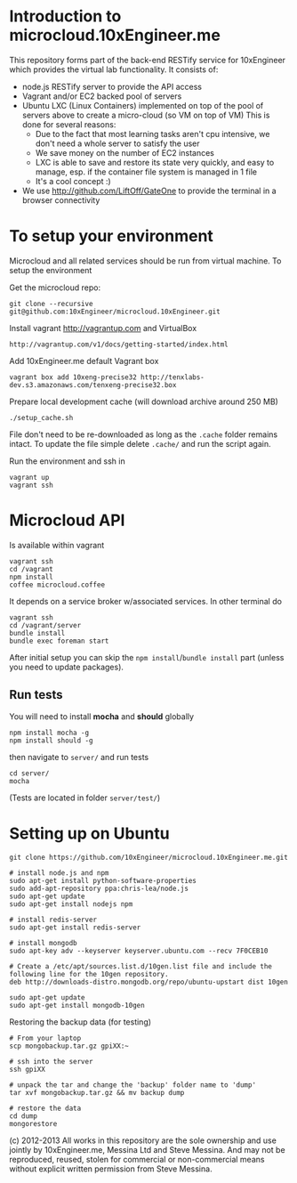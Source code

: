 Introduction to microcloud.10xEngineer.me
=========================================

This repository forms part of the back-end RESTify service for 10xEngineer which provides the virtual lab functionality.
It consists of:
- node.js RESTify server to provide the API access
- Vagrant and/or EC2 backed pool of servers
- Ubuntu LXC (Linux Containers) implemented on top of the pool of servers above to create a micro-cloud (so VM on top of VM)
    This is done for several reasons:
    - Due to the fact that most learning tasks aren't cpu intensive, we don't need a whole server to satisfy the user
    - We save money on the number of EC2 instances
    - LXC is able to save and restore its state very quickly, and easy to manage, esp. if the container file system is managed in 1 file
    - It's a cool concept :)
- We use http://github.com/LiftOff/GateOne to provide the terminal in a browser connectivity

To setup your environment
=========================

Microcloud and all related services should be run from virtual machine. To setup the environment

Get the microcloud repo:

    git clone --recursive git@github.com:10xEngineer/microcloud.10xEngineer.git

Install vagrant http://vagrantup.com and VirtualBox 
    
    http://vagrantup.com/v1/docs/getting-started/index.html

Add 10xEngineer.me default Vagrant box

    vagrant box add 10xeng-precise32 http://tenxlabs-dev.s3.amazonaws.com/tenxeng-precise32.box

Prepare local development cache (will download archive around 250 MB)

    ./setup_cache.sh

File don't need to be re-downloaded as long as the `.cache` folder remains intact. To update the file simple delete `.cache/` and run the script again.

Run the environment and ssh in

    vagrant up
    vagrant ssh

Microcloud API
==============

Is available within vagrant 

    vagrant ssh
    cd /vagrant
    npm install
    coffee microcloud.coffee

It depends on a service broker w/associated services. In other terminal do 

    vagrant ssh
    cd /vagrant/server
    bundle install
    bundle exec foreman start

After initial setup you can skip the `npm install`/`bundle install` part (unless you need to update packages).

## Run tests

You will need to install **mocha** and **should** globally 

	npm install mocha -g
	npm install should -g
		
then navigate to `server/` and run tests

	cd server/
	mocha
		
(Tests are located in folder `server/test/`)

Setting up on Ubuntu
====================

	git clone https://github.com/10xEngineer/microcloud.10xEngineer.me.git

	# install node.js and npm
	sudo apt-get install python-software-properties
	sudo add-apt-repository ppa:chris-lea/node.js
	sudo apt-get update
	sudo apt-get install nodejs npm

	# install redis-server
	sudo apt-get install redis-server
	
	# install mongodb
	sudo apt-key adv --keyserver keyserver.ubuntu.com --recv 7F0CEB10
	
	# Create a /etc/apt/sources.list.d/10gen.list file and include the following line for the 10gen repository.
	deb http://downloads-distro.mongodb.org/repo/ubuntu-upstart dist 10gen
	
	sudo apt-get update
	sudo apt-get install mongodb-10gen
	
Restoring the backup data (for testing)
	
	# From your laptop 
	scp mongobackup.tar.gz gpiXX:~
	
	# ssh into the server 
	ssh gpiXX
	
	# unpack the tar and change the 'backup' folder name to 'dump'
	tar xvf mongobackup.tar.gz && mv backup dump
	
	# restore the data
	cd dump
	mongorestore
	
	
	
(c) 2012-2013 All works in this repository are the sole ownership and use jointly by 10xEngineer.me, Messina Ltd and Steve Messina.
And may not be reproduced, reused, stolen for commercial or non-commercial means without explicit written permission from Steve Messina.
